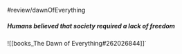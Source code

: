 #review/dawnOfEverything
##### Humans believed that society required a lack of freedom

![[books_The Dawn of Everything#262026844]]`